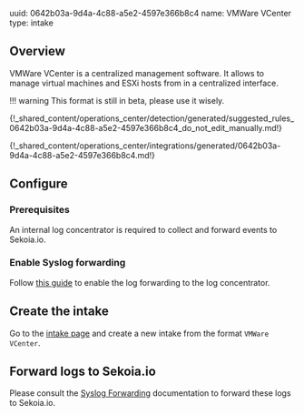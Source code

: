 uuid: 0642b03a-9d4a-4c88-a5e2-4597e366b8c4
name: VMWare VCenter
type: intake

## Overview

VMWare VCenter is a centralized management software. It allows to manage virtual machines and ESXi hosts from in a centralized interface.

!!! warning
    This format is still in beta, please use it wisely.


{!_shared_content/operations_center/detection/generated/suggested_rules_0642b03a-9d4a-4c88-a5e2-4597e366b8c4_do_not_edit_manually.md!}

{!_shared_content/operations_center/integrations/generated/0642b03a-9d4a-4c88-a5e2-4597e366b8c4.md!}

## Configure

### Prerequisites

An internal log concentrator is required to collect and forward events to Sekoia.io.

### Enable Syslog forwarding

Follow [this guide](https://kb.vmware.com/s/article/2003322) to enable the log forwarding to the log concentrator.

## Create the intake

Go to the [intake page](https://app.sekoia.io/operations/intakes) and create a new intake from the format `VMWare VCenter`.

## Forward logs to Sekoia.io

Please consult the [Syslog Forwarding](../../../../ingestion_methods/sekoiaio_docker_concentrator/) documentation to forward these logs to Sekoia.io.
